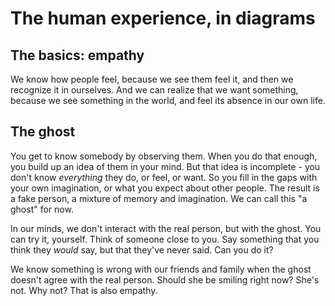 <!-- TITLE: On Empathy -->
<!-- SUBTITLE: what is love? Baby don't hurt me -->

# The human experience, in diagrams
## The basics: empathy
We know how people feel, because we see them feel it, and then we recognize it in ourselves. And we can realize that we want something, because we see something in the world, and feel its absence in our own life.
## The ghost
You get to know somebody by observing them. When you do that enough, you build up an idea of them in your mind. But that idea is incomplete - you don't know _everything_ they do, or feel, or want. So you fill in the gaps with your own imagination, or what you expect about other people. The result is a fake person, a mixture of memory and imagination. We can call this "a ghost" for now.

In our minds, we don't interact with the real person, but with the ghost. You can try it, yourself. Think of someone close to you. Say something that you think they _would_ say, but that they've never said. Can you do it?

We know something is wrong with our friends and family when the ghost doesn't agree with the real person. Should she be smiling right now? She's not. Why not? That is also empathy.
